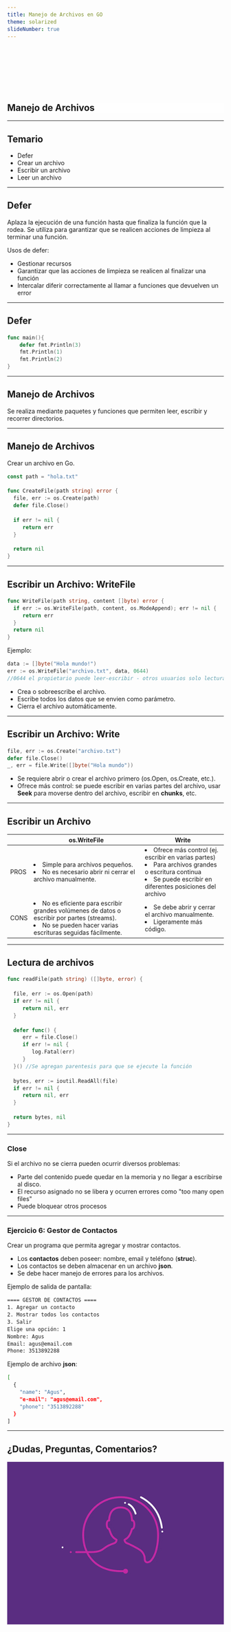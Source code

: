```yaml
---
title: Manejo de Archivos en GO
theme: solarized
slideNumber: true
---
```


<style>
h1 {
  background-color: rgba(255,255,255,.7);
}
</style>

<section data-background-image="images/go/background.jpeg">

<br><br><br><br><br><br>

<h1> Manejo de Archivos</h1>

</section>

---

## Temario

- Defer
- Crear un archivo
- Escribir un archivo
- Leer un archivo

---

## Defer

Aplaza la ejecución de una función hasta que finaliza la función que la rodea. Se utiliza para garantizar que se realicen acciones de limpieza al terminar una función.

Usos de defer:

- Gestionar recursos
- Garantizar que las acciones de limpieza se realicen al finalizar una función
- Intercalar diferir correctamente al llamar a funciones que devuelven un error

---

## Defer

```go []
func main(){
	defer fmt.Println(3)
	fmt.Println(1)
	fmt.Println(2)
}
```

---

## Manejo de Archivos

Se realiza mediante paquetes y funciones que permiten leer, escribir y recorrer directorios.

---

## Manejo de Archivos

Crear un archivo en Go.

```go []
const path = "hola.txt"

func CreateFile(path string) error {
  file, err := os.Create(path)
  defer file.Close()

  if err != nil {
     return err
  }

  return nil
}
```

---

## Escribir un Archivo: WriteFile

<!-- .slide: style="font-size: 0.90em" -->

```go []
func WriteFile(path string, content []byte) error {
  if err := os.WriteFile(path, content, os.ModeAppend); err != nil {
     return err
  }
  return nil
}
```

Ejemplo:

```go []
data := []byte("Hola mundo!")
err := os.WriteFile("archivo.txt", data, 0644)
//0644 el propietario puede leer-escribir - otros usuarios solo lectura
```

- Crea o sobreescribe el archivo.
- Escribe todos los datos que se envien como parámetro.
- Cierra el archivo automáticamente.

---

## Escribir un Archivo: Write

```go []
file, err := os.Create("archivo.txt")
defer file.Close()
_, err = file.Write([]byte("Hola mundo"))
```

- Se requiere abrir o crear el archivo primero (os.Open, os.Create, etc.).
- Ofrece más control: se puede escribir en varias partes del archivo, usar **Seek** para moverse dentro del archivo, escribir en **chunks**, etc.

---

## Escribir un Archivo

<table>
<thead>
  <tr>
  <th></th>
  <th>os.WriteFile</th>
  <th>Write</th>
  </tr>
</thead>
<tbody>
<tr>
  <td>
  PROS
  </td>
  <td>
   <li>Simple para archivos pequeños. </li>
   <li>No es necesario abrir ni cerrar el archivo manualmente.</li>
  </td>
  <td>
  <li>Ofrece más control (ej. escribir en varias partes) </li>
  <li>Para archivos grandes o escritura continua </li>
  <li>Se puede escribir en diferentes posiciones del archivo</li>
  </td>
</tr>
<tr>
  <td>
  CONS
  </td>
  <td>
  <li>No es eficiente para escribir grandes volúmenes de datos o escribir por partes (streams). </li>
  <li>No se pueden hacer varias escrituras seguidas fácilmente.</li>
  </td>
  <td>
  <li>Se debe abrir y cerrar el archivo manualmente. </li> 
  <li>Ligeramente más código. </li>
  </td>
</tr>
</tbody>
</table>

---

## Lectura de archivos

<!-- .slide: style="font-size: 0.80em" -->

```go []
func readFile(path string) ([]byte, error) {

  file, err := os.Open(path)
  if err != nil {
     return nil, err
  }

  defer func() {
     err = file.Close()
     if err != nil {
        log.Fatal(err)
     }
  }() //Se agregan parentesis para que se ejecute la función

  bytes, err := ioutil.ReadAll(file)
  if err != nil {
     return nil, err
  }

  return bytes, nil
}
```

---

### Close

Si el archivo no se cierra pueden ocurrir diversos problemas:

- Parte del contenido puede quedar en la memoria y no llegar a escribirse al disco.
- El recurso asignado no se libera y ocurren errores como "too many open files"
- Puede bloquear otros procesos

---

### Ejercicio 6: Gestor de Contactos

<!-- .slide: style="font-size: 0.70em" -->

Crear un programa que permita agregar y mostrar contactos.

- Los **contactos** deben poseer: nombre, email y teléfono (**struc**).
- Los contactos se deben almacenar en un archivo **json**.
- Se debe hacer manejo de errores para los archivos.

Ejemplo de salida de pantalla:

```bash
==== GESTOR DE CONTACTOS ====
1. Agregar un contacto
2. Mostrar todos los contactos
3. Salir
Elige una opción: 1
Nombre: Agus
Email: agus@email.com
Phone: 3513892288
```

Ejemplo de archivo **json**:

```bash
[
  {
    "name": "Agus",
    "e-mail": "agus@email.com",
    "phone": "3513892288"
  }
]
```

---

## ¿Dudas, Preguntas, Comentarios?

![Preguntas](images/pregunta.gif)
